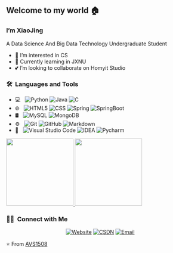 ## Welcome to my world :house:

### I’m XiaoJing
A Data Science And Big Data Technology Undergraduate Student
- :paw_prints: I’m interested in CS
- 🌱 Currently learning in JXNU
- :two_hearts: I’m looking to collaborate on Homyit Studio

<h3> 🛠 &nbsp;Languages and Tools</h3>

- 💻 &nbsp;
  ![Python](https://img.shields.io/badge/-Python-333333?style=flat&logo=python)
  ![Java](https://img.shields.io/badge/-Java-333333?style=flat&logo=Java&logoColor=007396)
  ![C](https://img.shields.io/badge/-C-333333?style=flat&logo=C%2B%2B&logoColor=00599C)
- 🌐 &nbsp;
  ![HTML5](https://img.shields.io/badge/-HTML5-333333?style=flat&logo=HTML5)
  ![CSS](https://img.shields.io/badge/-CSS-333333?style=flat&logo=CSS3&logoColor=1572B6)
  ![Spring](https://img.shields.io/badge/-Spring-333333?style=flat&logo=Spring)
  ![SpringBoot](https://img.shields.io/badge/-SpringBoot-333333?style=flat&logo=Spring-Boot)
- 🛢 &nbsp;
  ![MySQL](https://img.shields.io/badge/-MySQL-333333?style=flat&logo=mysql)
  ![MongoDB](https://img.shields.io/badge/-MongoDB-333333?style=flat&logo=mongodb)
- ⚙️ &nbsp;
  ![Git](https://img.shields.io/badge/-Git-333333?style=flat&logo=git)
  ![GitHub](https://img.shields.io/badge/-GitHub-333333?style=flat&logo=github)
  ![Markdown](https://img.shields.io/badge/-Markdown-333333?style=flat&logo=markdown)
- 🔧 &nbsp;
  ![Visual Studio Code](https://img.shields.io/badge/-Visual%20Studio%20Code-333333?style=flat&logo=visual-studio-code&logoColor=007ACC)
  ![IDEA](https://img.shields.io/badge/-IDEA-333333?style=flat&logo=IntelliJ-IDEA&logoColor=1479f3)
  ![Pycharm](https://img.shields.io/badge/-Pycharm-333333?style=flat&logo=PyCharm&logoColor=35a46b)


<a href="https://github.com/XiaoJing-C">
  <img height="180em" src="https://github-readme-stats.vercel.app/api?username=XiaoJing-C" />
  <img height="180em" src="https://github-readme-stats.vercel.app/api/top-langs/?username=XiaoJing-C&layout=compact" />
</a>

<h3> 🤝🏻 &nbsp;Connect with Me </h3>

<p align="center">
<a href="https://www.serendipper-x.cn/"><img alt="Website" src="https://img.shields.io/badge/Website-www.serendipper_x.cn-blue?style=flat-square&logo=google-chrome"></a>
<a href="https://blog.csdn.net/tsundere_x"><img alt="CSDN" src="https://img.shields.io/badge/CSDN-tsundere_x-blue?style=flat-square&logo=c&logoColor=fc5531"></a>
<a href="mailto:xiaoing_cs@163.com"><img alt="Email" src="https://img.shields.io/badge/Email-xiaoing_cs@163.com-blue?style=flat-square&logo=gmail"></a>
</p>

⭐️ From [AVS1508](https://github.com/AVS1508)
<!---
XiaoJing-C/XiaoJing-C is a ✨ special ✨ repository because its `README.md` (this file) appears on your GitHub profile.
You can click the Preview link to take a look at your changes.
--->
